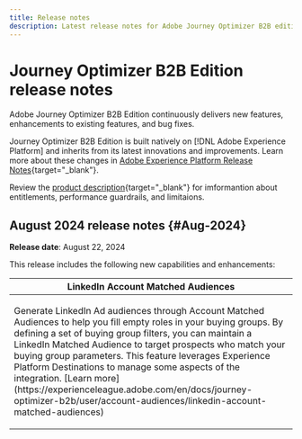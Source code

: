 ```yaml
---
title: Release notes
description: Latest release notes for Adobe Journey Optimizer B2B edition
---
```

# Journey Optimizer B2B Edition release notes

Adobe Journey Optimizer B2B Edition continuously delivers new features, enhancements to existing features, and bug fixes.

Journey Optimizer B2B Edition is built natively on [!DNL Adobe Experience Platform] and inherits from its latest innovations and improvements. Learn more about these changes in [Adobe Experience Platform Release Notes](https://experienceleague.adobe.com/en/docs/experience-platform/release-notes/latest){target="_blank"}.

Review the [product description](https://helpx.adobe.com/legal/product-descriptions/adobe-journey-optimizer-b2b.html){target="_blank"} for imformantion about entitlements, performance guardrails, and limitaions.

## August 2024 release notes {#Aug-2024}

**Release date**: August 22, 2024

This release includes the following new capabilities and enhancements:

<table>
<thead>
<tr>
<th><strong>LinkedIn Account Matched Audiences</strong><br/></th>
</tr>
</thead>
<tbody>
<tr>
<td>
<p>Generate LinkedIn Ad audiences through Account Matched Audiences to help you fill empty roles in your buying groups. By defining a set of buying group filters, you can maintain a LinkedIn Matched Audience to target prospects who match your buying group parameters. This feature leverages Experience Platform Destinations to manage some aspects of the integration. [Learn more](https://experienceleague.adobe.com/en/docs/journey-optimizer-b2b/user/account-audiences/linkedin-account-matched-audiences)</p>
</td>
</tr>
</tbody>
</table>
